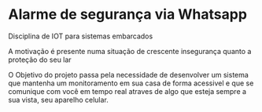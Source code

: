 # Alarme de segurança via Whatsapp
Disciplina de IOT para sistemas embarcados

A motivação é presente numa situação de crescente insegurança quanto a proteção do seu lar

O Objetivo do projeto passa pela necessidade de desenvolver um sistema que mantenha um monitoramento em sua casa de forma acessivel e que se comunique com você em tempo real atraves de algo que esteja sempre a sua vista, seu aparelho celular.
